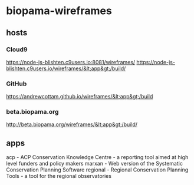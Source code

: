 # biopama-wireframes

## hosts
### Cloud9 
https://node-js-blishten.c9users.io:8081/wireframes/
https://node-js-blishten.c9users.io/wireframes/&lt;app&gt;/build/

### GitHub
https://andrewcottam.github.io/wireframes/&lt;app&gt;/build  

### beta.biopama.org
http://beta.biopama.org/wireframes/&lt;app&gt;/build/   

## apps
acp - ACP Conservation Knowledge Centre - a reporting tool aimed at high level funders and policy makers
marxan - Web version of the Systematic Conservation Planning Software
regional - Regional Conservation Planning Tools - a tool for the regional observatories
